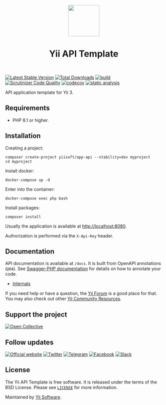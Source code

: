 <p align="center">
    <a href="https://github.com/yiisoft" target="_blank">
        <img src="https://yiisoft.github.io/docs/images/yii_logo.svg" height="100px">
    </a>
    <h1 align="center">Yii API Template</h1>
    <br>
</p>

[![Latest Stable Version](https://poser.pugx.org/yiisoft/app-api/v/stable.png)](https://packagist.org/packages/yiisoft/app-api)
[![Total Downloads](https://poser.pugx.org/yiisoft/app-api/downloads.png)](https://packagist.org/packages/yiisoft/app-api)
[![build](https://github.com/yiisoft/app-api/actions/workflows/build.yml/badge.svg)](https://github.com/yiisoft/app-api/actions/workflows/build.yml)
[![Scrutinizer Code Quality](https://scrutinizer-ci.com/g/yiisoft/app-api/badges/quality-score.png?b=master)](https://scrutinizer-ci.com/g/yiisoft/app-api/?branch=master)
[![codecov](https://codecov.io/gh/yiisoft/app-api/graph/badge.svg?token=8XE1MPAZD4)](https://codecov.io/gh/yiisoft/app-api)
[![static analysis](https://github.com/yiisoft/app-api/workflows/static%20analysis/badge.svg)](https://github.com/yiisoft/app-api/actions?query=workflow%3A%22static+analysis%22)

API application template for Yii 3.

## Requirements

- PHP 8.1 or higher.

## Installation

Creating a project:

```shell
composer create-project yiisoft/app-api --stability=dev myproject
cd myproject
```

Install docker:

```shell
docker-compose up -d
```

Enter into the container:

```shell
docker-compose exec php bash
```

Install packages:

```shell
composer install
```

Usually the application is available at <http://localhost:8080>.

Authorization is performed via the `X-Api-Key` header.

## Documentation

API documentation is available at `/docs`. It is built from OpenAPI annotations (`@OA`).
See [Swagger-PHP documentation](https://zircote.github.io/swagger-php/guide/annotations.html) for details
on how to annotate your code.

- [Internals](docs/internals.md)

If you need help or have a question, the [Yii Forum](https://forum.yiiframework.com/c/yii-3-0/63) is a good place for that.
You may also check out other [Yii Community Resources](https://www.yiiframework.com/community).

## Support the project

[![Open Collective](https://img.shields.io/badge/Open%20Collective-sponsor-7eadf1?logo=open%20collective&logoColor=7eadf1&labelColor=555555)](https://opencollective.com/yiisoft)

## Follow updates

[![Official website](https://img.shields.io/badge/Powered_by-Yii_Framework-green.svg?style=flat)](https://www.yiiframework.com/)
[![Twitter](https://img.shields.io/badge/twitter-follow-1DA1F2?logo=twitter&logoColor=1DA1F2&labelColor=555555?style=flat)](https://twitter.com/yiiframework)
[![Telegram](https://img.shields.io/badge/telegram-join-1DA1F2?style=flat&logo=telegram)](https://t.me/yii3en)
[![Facebook](https://img.shields.io/badge/facebook-join-1DA1F2?style=flat&logo=facebook&logoColor=ffffff)](https://www.facebook.com/groups/yiitalk)
[![Slack](https://img.shields.io/badge/slack-join-1DA1F2?style=flat&logo=slack)](https://yiiframework.com/go/slack)

## License

The Yii API Template is free software. It is released under the terms of the BSD License.
Please see [`LICENSE`](./LICENSE.md) for more information.

Maintained by [Yii Software](https://www.yiiframework.com/).

